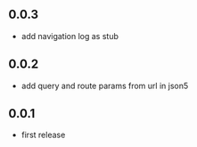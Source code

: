 ## 0.0.3

* add navigation log as stub

## 0.0.2

* add query and route params from url in json5

## 0.0.1

* first release
